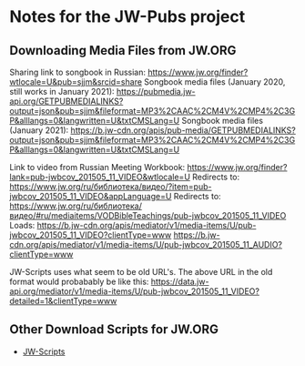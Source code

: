 # Notes for the JW-Pubs project

## Downloading Media Files from JW.ORG

Sharing link to songbook in Russian:
	https://www.jw.org/finder?wtlocale=U&pub=sjjm&srcid=share
Songbook media files (January 2020, still works in January 2021):
    https://pubmedia.jw-api.org/GETPUBMEDIALINKS?output=json&pub=sjjm&fileformat=MP3%2CAAC%2CM4V%2CMP4%2C3GP&alllangs=0&langwritten=U&txtCMSLang=U
Songbook media files (January 2021):
    https://b.jw-cdn.org/apis/pub-media/GETPUBMEDIALINKS?output=json&pub=sjjm&fileformat=MP3%2CAAC%2CM4V%2CMP4%2C3GP&alllangs=0&langwritten=U&txtCMSLang=U

Link to video from Russian Meeting Workbook:
    https://www.jw.org/finder?lank=pub-jwbcov_201505_11_VIDEO&wtlocale=U
Redirects to:
	https://www.jw.org/ru/библиотека/видео/?item=pub-jwbcov_201505_11_VIDEO&appLanguage=U
Redirects to:
	https://www.jw.org/ru/библиотека/видео/#ru/mediaitems/VODBibleTeachings/pub-jwbcov_201505_11_VIDEO
Loads:
	https://b.jw-cdn.org/apis/mediator/v1/media-items/U/pub-jwbcov_201505_11_VIDEO?clientType=www
	https://b.jw-cdn.org/apis/mediator/v1/media-items/U/pub-jwbcov_201505_11_AUDIO?clientType=www

JW-Scripts uses what seem to be old URL's. The above URL in the old format would probabably be like this:
	https://data.jw-api.org/mediator/v1/media-items/U/pub-jwbcov_201505_11_VIDEO?detailed=1&clientType=www

## Other Download Scripts for JW.ORG

* [JW-Scripts](https://github.com/allejok96/jw-scripts)


